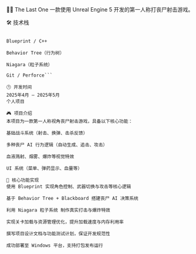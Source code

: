 🧟‍♂️ The Last One
一款使用 Unreal Engine 5 开发的第一人称打丧尸射击游戏。

🛠 技术栈
```Unreal Engine 5

Blueprint / C++

Behavior Tree（行为树）

Niagara（粒子系统）

Git / Perforce```

🕒 开发时间
2025年4月 – 2025年5月
个人项目

🎮 项目介绍
本项目为一款第一人称视角丧尸射击游戏，具备以下核心功能：

基础战斗系统（射击、换弹、击杀反馈）

多种丧尸 AI 行为逻辑（自动生成、追击、攻击）

血液溅射、烟雾、爆炸等视觉特效

UI 系统（菜单、弹药显示、血量等）

🔧 核心功能实现
使用 Blueprint 实现角色控制、武器切换与攻击等核心逻辑

基于 Behavior Tree + Blackboard 搭建丧尸 AI 决策系统

利用 Niagara 粒子系统 制作真实打击与爆炸特效

实现关卡加载与资源管理优化，提升加载速度与内存利用率

撰写项目设计文档与功能测试计划，保证开发规范性

成功部署至 Windows 平台，支持打包发布运行
